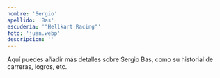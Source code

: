```yaml
---
nombre: 'Sergio'
apellido: 'Bas'
escuderia: '"Hellkart Racing"'
foto: 'juan.webp'
descripcion: ''
---
```


Aquí puedes añadir más detalles sobre Sergio Bas, como su historial de carreras, logros, etc.
